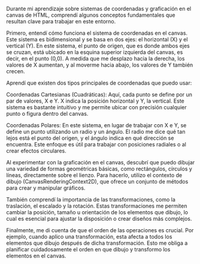 Durante mi aprendizaje sobre sistemas de coordenadas y graficación en el canvas de HTML, comprendí algunos conceptos fundamentales que resultan clave para trabajar en este entorno.

Primero, entendí cómo funciona el sistema de coordenadas en el canvas. Este sistema es bidimensional y se basa en dos ejes: el horizontal (X) y el vertical (Y). En este sistema, el punto de origen, que es donde ambos ejes se cruzan, está ubicado en la esquina superior izquierda del canvas, es decir, en el punto (0,0). A medida que me desplazo hacia la derecha, los valores de X aumentan, y al moverme hacia abajo, los valores de Y también crecen.

Aprendí que existen dos tipos principales de coordenadas que puedo usar:

Coordenadas Cartesianas (Cuadráticas): Aquí, cada punto se define por un par de valores, X e Y. X indica la posición horizontal y Y, la vertical. Este sistema es bastante intuitivo y me permite ubicar con precisión cualquier punto o figura dentro del canvas.

Coordenadas Polares: En este sistema, en lugar de trabajar con X e Y, se define un punto utilizando un radio y un ángulo. El radio me dice qué tan lejos está el punto del origen, y el ángulo indica en qué dirección se encuentra. Este enfoque es útil para trabajar con posiciones radiales o al crear efectos circulares.

Al experimentar con la graficación en el canvas, descubrí que puedo dibujar una variedad de formas geométricas básicas, como rectángulos, círculos y líneas, directamente sobre el lienzo. Para hacerlo, utilizo el contexto de dibujo (CanvasRenderingContext2D), que ofrece un conjunto de métodos para crear y manipular gráficos.

También comprendí la importancia de las transformaciones, como la traslación, el escalado y la rotación. Estas transformaciones me permiten cambiar la posición, tamaño u orientación de los elementos que dibujo, lo cual es esencial para ajustar la disposición o crear diseños más complejos.

Finalmente, me di cuenta de que el orden de las operaciones es crucial. Por ejemplo, cuando aplico una transformación, esta afecta a todos los elementos que dibujo después de dicha transformación. Esto me obliga a planificar cuidadosamente el orden en que dibujo y transformo los elementos en el canvas.
